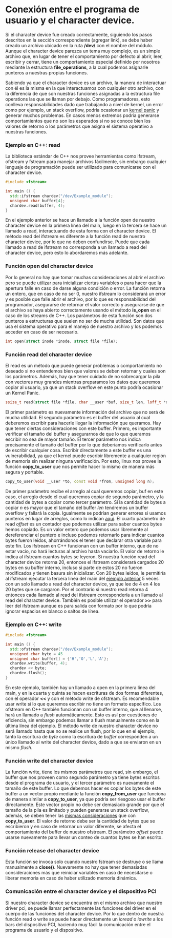 # Conexión entre el programa de usuario y el character device.

Si el character device fue creado correctamente, siguiendo los pasos descritos en la sección correspondiente (agregar link), se debe haber creado un archivo ubicado en la ruta **/dev/** con el nombre del módulo. Aunque el character device parezca un tema muy complejo, es un simple archivo que, en lugar de tener el comportamiento por defecto al abrir, leer, escribir y cerrar, tiene un comportamiento especial definido por nosotros mediante la estructura **file_operations**, a la cual podemos asignarle punteros a nuestras propias funciones. 

Sabiendo ya que el character device es un archivo, la manera de interactuar con él es la misma en la que interactuamos con cualquier otro archivo, con la diferencia de que son nuestras funciones asignadas a la estructura file operations las que se llaman por debajo. Como programadores, esto conlleva responsabilidades dado que trabajando a nivel de kernel, un error como por ejemplo, un stack overflow, podría ocasionar un [kernel panic](https://es.wikipedia.org/wiki/Kernel_panic) y generar muchos problemas. En casos menos extremos podria generarse comportamientos que no son los esperados si no se conoce bien los valores de retorno o los parámetros que asigna el sistema operativo a nuestras funciones.

### Ejemplo en C++: read

La biblioteca estándar de C++ nos provee herramientas como ifstream, ofstream y fstream para manejar archivos fácilmente, sin embargo cualquier lenguaje de programación puede ser utilizado para comunicarse con el character device.

```cpp
#include <fstream>

int main () {
  std::ifstream chardev("/dev/Example_module");
  unsigned char buffer[4];
  chardev.read(buffer, 4);  
}
```
En el ejemplo anterior se hace un llamado a la función open de nuestro character device en la primera línea del main, luego en la tercera se hace un llamado a read, interactuando de esta forma con el character device. El método read del ifstream es diferente a la función read de nuestro character device, por lo que no deben confundirse. Puede que cada llamado a read de ifstream no corresponda a un llamado a read del character device, pero esto lo abordaremos más adelante.

### Función open del character device
Por lo general no hay que tomar muchas consideraciones al abrir el archivo pero se puede utilizar para inicializar ciertas variables o para hacer que la apertura falle en caso de darse alguna condición o error. La función retorna un entero, que en caso de no ser 0, nuestro ifstream lo considerará un error y es posible que falle abrir el archivo, por lo que es responsabilidad del programador, asegurarse de retornar el valor correcto y asegurarse de que el archivo se haya abierto correctamente usando el método **is_open** en el caso de los streams de C++. Los parámetros de esta función son dos punteros a estructuras que suelen no ser de mucha utilidad. Son datos que usa el sistema operativo para el manejo de nuestro archivo y los podemos acceder en caso de ser necesario.
```cpp
int open(struct inode *inode, struct file *file);
```

### Función read del character device
El read es un método que puede generar problemas o comportamiento no deseado si no entendemos bien que valores se deben retornar y cuales son los parámetros. Además, hay que tener cuidado de no sobrecargar la pila con vectores muy grandes mientras preparamos los datos que queremos copiar al usuario, ya que un stack overflow en este punto podría ocasionar un Kernel Panic.
```cpp
ssize_t read(struct file *file, char __user *buf, size_t len, loff_t *offset);
```
El primer parámetro es nuevamente información del archivo que no será de mucha utilidad. El segundo parámetro es el buffer del usuario al cual deberemos escribir para hacerle llegar la información que queramos. Hay que tener ciertas consideraciones con este buffer. Primero, es importante verificar el tamaño del buffer y asegurarnos de que lo que queramos escribir no sea de mayor tamaño. El tercer parámetro nos indica precisamente el tamaño del buffer por lo que deberíamos verificarlo antes de escribir cualquier cosa. Escribir directamente a este buffer es una vulnerabilidad, ya que el kernel puede escribir libremente a cualquier región de memoria sin realizar ninguna verificación. Por esto, linux nos provee la función **copy_to_user** que nos permite hacer lo mismo de manera más segura y portable.
```cpp
copy_to_user(void __user *to, const void *from, unsigned long n);
```
De primer parámetro recibe el arreglo al cual queremos copiar, buf en este caso, el arreglo desde el cual queremos copiar de segundo parámetro, y la cantidad de bytes a copiar como tercer parámetro. Si la cantidad de bytes a copiar *n* es mayor que el tamaño del buffer *len* tendremos un buffer overflow y fallará la copia. Igualmente se podrían generar errores si usamos punteros en lugar de arreglos, como lo indican [aquí](https://stackoverflow.com/a/68195370).
El cuarto parámetro de read *offset* es un contador que podemos utilizar para saber cuantos bytes hemos copiado. Es un valor entero que podemos usar libremente al dereferenciar el puntero e incluso podemos retornarlo para indicar cuantos bytes fueron leídos, ahorrándonos el tener que declarar otra variable para este fin.
Los ifstream en C++ funcionan con un buffer interno, que de no estar vacío, no hará lecturas al archivo hasta vaciarlo. El valor de retorno le indica al ifstream cuantos bytes se leyeron. Si nuestra función read del character device retorna 20, entonces el ifstream considerará cargados 20 bytes en su buffer interno, incluso si parte de estos 20 no fueron modificados y tienen basura sin inicializar. Con 20 bytes leídos, le permitiría al ifstream ejecutar la tercera linea del main del [ejemplo anterior](#ejemplo-en-c-read) 5 veces con un solo llamado a read del character device, ya que lee de 4 en 4 los 20 bytes que se cargaron. Por el contrario si nuestro read retorna 4 entonces cada llamado al read del ifstream correspondería a un llamado al read del character device.
También es posible utilizar el operador **>>** para leer del ifstream aunque es para salida con formato por lo que podría ignorar espacios en blanco o saltos de línea.

### Ejemplo en C++: write
```cpp
#include <fstream>

int main () {
  std::ofstream chardev("/dev/Example_module");
  unsigned char byte = 45
  unsigned char buffer[] = {'H','O','L','A'};
  chardev.write(buffer, 4);
  chardev << byte;
  chardev.flush();  
}
```
En este ejemplo, también hay un llamado a open en la primera linea del main, y en la cuarta y quinta se hacen escrituras de dos formas diferentes, con el operador **<<** y con el método write de ofstream. Es recomendable usar write si lo que queremos escribir no tiene un formato específico. Los ofstream en C++ también funcionan con un buffer interno, que al llenarse, hará un llamado a *flush* automáticamente. Esto es así por cuestiones de eficiencia, sin embargo podemos llamar a flush manualmente como en la última línea del ejemplo. El método write de nuestro character device no será llamado hasta que no se realice un flush, por lo que en el ejemplo, tanto la escritura de *byte* como la escritura de *buffer* corresponden a un único llamado al write del character device, dado a que se enviaron en un mismo *flush*.

### Función write del character device
La función write, tiene los mismos parámetros que read, sin embargo, el buffer que nos proveen como segundo parámetro ya tiene bytes escritos desde el programa de usuario, y el tercer parámetro es nuevamente el tamaño de este buffer. Lo que debemos hacer es copiar los bytes de este buffer a un vector propio mediante la función **copy_from_user** que funciona de manera similar a **copy_to_user**, ya que podría ser riesgoso usar el buffer directamente. Este vector propio no debe ser demasiado grande por que el tamaño de la pila es limitado y pueden generarse un stack overflow, además, se deben tener las [mismas consideraciones](https://stackoverflow.com/a/68195370) que con **copy_to_user**. El valor de retorno debe ser la cantidad de bytes que se escribieron y en caso de retornar un valor diferente, se afecta el comportamiento del buffer de nuestro ofstream. El parámetro *offset* puede usarse nuevamente para llevar un conteo de cuantos bytes se han escrito.

### Función release del character device
Esta función se invoca solo cuando nuestro fstream se destruye o se llama manualmente a **close()**. Nuevamente no hay que tener demasiadas consideraciones más que reiniciar variables en caso de necesitarse o liberar memoria en caso de haber utilizado memoria dinámica.

### Comunicación entre el character device y el dispositivo PCI
Si nuestro character device se encuentra en el mismo archivo que nuestro driver pci, se puede llamar perfectamente las funciones del driver en el cuerpo de las funciones del character device. Por lo que dentro de nuestra función read o write se puede hacer directamente un *ioread* o *iowrite* a los bars del dispositivo PCI, haciendo muy fácil la comunicación entre el programa de usuario y el dispositivo.

